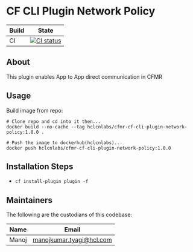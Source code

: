# CF CLI Plugin Network Policy 

| Build | State |
| ---     | ---   |
| CI | [![CI status](https://github.com/HCL-Cloud-Native-Labs/cfmr-cf-cli-plugin-network-policy/workflows/Main%20CI/badge.svg)](https://github.com/HCL-Cloud-Native-Labs/cfmr-cf-cli-plugin-network-policy/actions?query=workflow%3AMain+CI) |

## About
This plugin enables App to App direct communication in CFMR

## Usage
Build image from repo:

```shell script
# Clone repo and cd into it then...
docker build --no-cache --tag hclcnlabs/cfmr-cf-cli-plugin-network-policy:1.0.0 .
```

```shell script
# Push the image to dockerhub(hclcnlabs)...
docker push hclcnlabs/cfmr-cf-cli-plugin-network-policy:1.0.0
```
## Installation Steps
- `cf install-plugin plugin -f`

## Maintainers
The following are the custodians of this codebase:

| Name | Email |
| ---     | ---   |
| Manoj | manojkumar.tyagi@hcl.com |
